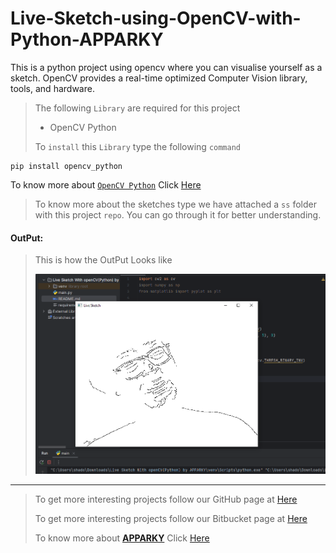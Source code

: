 # Live-Sketch-using-OpenCV-with-Python-APPARKY

This is a python project using opencv where you can visualise yourself as a sketch. 
OpenCV provides a real-time optimized Computer Vision library, tools, and hardware.


> The following `Library` are required for this project
> 
> - OpenCV Python 
> 
> 
> To `install` this `Library` type the following `command`
```commandline
pip install opencv_python
```

To know more about [`OpenCV Python`](https://opencv.org/) Click [Here](https://opencv.org/)

> To know more about the sketches type we have attached a `ss` folder with this project `repo`.
> You can go through it for better understanding.
> 



#### OutPut:
> This is how the OutPut Looks like
> 
> [![OpenCVOutPut](ss/ss1.PNG)](https://apparky.vercel.app/)



-------------------
> 
> To get more interesting projects follow our GitHub page at [Here](https://github.com/Apparky)
> 
> To get more interesting projects follow our Bitbucket page at [Here](https://bitbucket.org/apparky-web/workspace/overview)
> 
> To know more about [__APPARKY__](https://apparky.vercel.app/) Click [Here](https://apparky-soumenmtec-gmailcom.vercel.app/)


